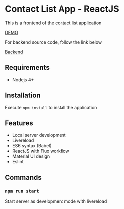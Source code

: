 # Contact List App - ReactJS

This is a frontend of the contact list application

[DEMO](https://lucandrade.github.io/contact-list-reactjs/)

For backend source code, follow the link below

[Backend](https://github.com/lucandrade/contact-list-nodejs)

## Requirements

* Nodejs 4+

## Installation

Execute `npm install` to install the application

## Features

* Local server development
* Livereload
* ES6 syntax (Babel)
* ReactJS with Flux workflow
* Material UI design
* Eslint

## Commands

### `npm run start`

Start server as development mode with livereload
